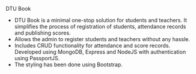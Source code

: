 ﻿DTU Book
* DTU Book is a minimal one-stop solution for students and teachers. It simplifies the process of registration of students, attendance records and publishing scores.
* Allows the admin to register students and teachers without any hassle.
* Includes CRUD functionality for attendance and score records. Developed using MongoDB, Express and NodeJS with authentication using PassportJS.
* The styling has been done using Bootstrap.